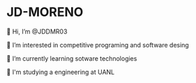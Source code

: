 # JD-MORENO

👋 Hi, I’m @JDDMR03

👀 I’m interested in competitive programing and software desing

🌱 I’m currently learning sotware technologies

📘 I'm studying a engineering at UANL

<!---
JDDMR03/JDDMR03 is a ✨ special ✨ repository because its `README.md` (this file) appears on your GitHub profile.
You can click the Preview link to take a look at your changes.
--->
